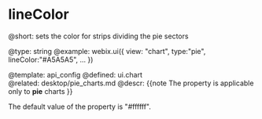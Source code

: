lineColor
=============


@short:
	sets the color for strips dividing the pie sectors 

@type: string
@example:
webix.ui({
	view: "chart",
	type:"pie",
	lineColor:"#A5A5A5",
    ...
})
                            

@template:	api_config
@defined:	ui.chart	
@related: 
	desktop/pie_charts.md
@descr:
{{note
The property is applicable only to **pie** charts
}}

The default value of the property is "#ffffff".